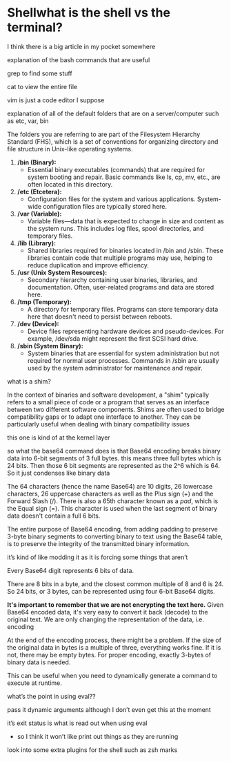 # Shellwhat is the shell vs the terminal?

I think there is a big article in my pocket somewhere

explanation of the bash commands that are useful

grep to find some stuff

cat to view the entire file

vim is just a code editor I suppose

explanation of all of the default folders that are on a server/computer such as etc, var, bin 

The folders you are referring to are part of the Filesystem Hierarchy Standard (FHS), which is a set of conventions for organizing directory and file structure in Unix-like operating systems.

1. **/bin (Binary):**
    - Essential binary executables (commands) that are required for system booting and repair. Basic commands like ls, cp, mv, etc., are often located in this directory.
2. **/etc (Etcetera):**
    - Configuration files for the system and various applications. System-wide configuration files are typically stored here.
3. **/var (Variable):**
    - Variable files—data that is expected to change in size and content as the system runs. This includes log files, spool directories, and temporary files.
4. **/lib (Library):**
    - Shared libraries required for binaries located in /bin and /sbin. These libraries contain code that multiple programs may use, helping to reduce duplication and improve efficiency.
5. **/usr (Unix System Resources):**
    - Secondary hierarchy containing user binaries, libraries, and documentation. Often, user-related programs and data are stored here.
6. **/tmp (Temporary):**
    - A directory for temporary files. Programs can store temporary data here that doesn't need to persist between reboots.
7. **/dev (Device):**
    - Device files representing hardware devices and pseudo-devices. For example, /dev/sda might represent the first SCSI hard drive.
8. **/sbin (System Binary):**
    - System binaries that are essential for system administration but not required for normal user processes. Commands in /sbin are usually used by the system administrator for maintenance and repair.

what is a shim?

In the context of binaries and software development, a "shim" typically refers to a small piece of code or a program that serves as an interface between two different software components. Shims are often used to bridge compatibility gaps or to adapt one interface to another. They can be particularly useful when dealing with binary compatibility issues

this one is kind of at the kernel layer

so what the base64 command does is that Base64 encoding breaks binary data into 6-bit segments of 3 full bytes. this means three full bytes which is 24 bits. Then those 6 bit segments are represented as the 2^6 which is 64. So it just condenses like binary data

The 64 characters (hence the name Base64) are 10 digits, 26 lowercase characters, 26 uppercase characters as well as the Plus sign (+) and the Forward Slash (/). There is also a 65th character known as a *pad*, which is the Equal sign (=). This character is used when the last segment of binary data doesn't contain a full 6 bits.

The entire purpose of Base64 encoding, from adding padding to preserve 3-byte binary segments to converting binary to text using the Base64 table, is to preserve the integrity of the transmitted binary information.

it’s kind of like modding it as it is forcing some things that aren’t 

Every Base64 digit represents 6 bits of data.

There are 8 bits in a byte, and the closest common multiple of 8 and 6 is 24. So 24 bits, or 3 bytes, can be represented using four 6-bit Base64 digits.

**It's important to remember that we are not encrypting the text here.** Given Base64 encoded data, it's very easy to convert it back (decode) to the original text. We are only changing the representation of the data, i.e. encoding

At the end of the encoding process, there might be a problem. If the size of the original data in bytes is a multiple of three, everything works fine. If it is not, there may be empty bytes. For proper encoding, exactly 3-bytes of binary data is needed.

This can be useful when you need to dynamically generate a command to execute at runtime.

what’s the point in using eval??

pass it dynamic arguments although I don’t even get this at the moment

it’s exit status is what is read out when using eval

- so I think it won’t like print out things as they are running

look into some extra plugins for the shell such as zsh marks
